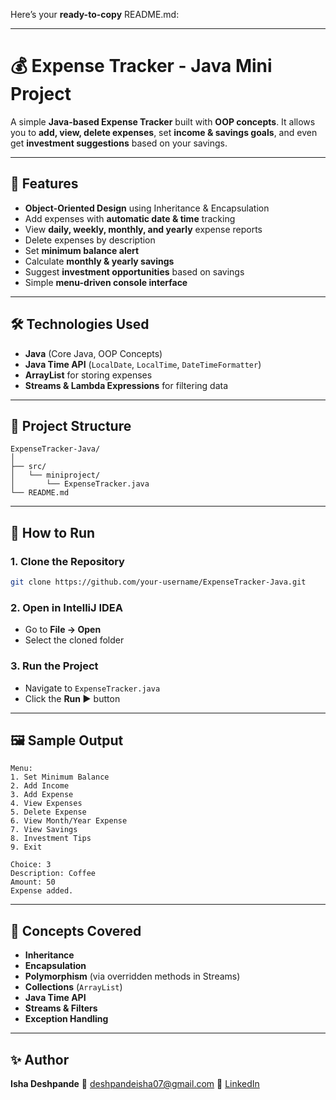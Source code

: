 Here’s your **ready-to-copy** README.md:

---

# 💰 Expense Tracker - Java Mini Project

A simple **Java-based Expense Tracker** built with **OOP concepts**.
It allows you to **add, view, delete expenses**, set **income & savings goals**, and even get **investment suggestions** based on your savings.

---

## 🚀 Features

* **Object-Oriented Design** using Inheritance & Encapsulation
* Add expenses with **automatic date & time** tracking
* View **daily, weekly, monthly, and yearly** expense reports
* Delete expenses by description
* Set **minimum balance alert**
* Calculate **monthly & yearly savings**
* Suggest **investment opportunities** based on savings
* Simple **menu-driven console interface**

---

## 🛠 Technologies Used

* **Java** (Core Java, OOP Concepts)
* **Java Time API** (`LocalDate`, `LocalTime`, `DateTimeFormatter`)
* **ArrayList** for storing expenses
* **Streams & Lambda Expressions** for filtering data

---

## 📂 Project Structure

```
ExpenseTracker-Java/
│
├── src/
│   └── miniproject/
│       └── ExpenseTracker.java
└── README.md
```

---

## 📜 How to Run

### **1. Clone the Repository**

```bash
git clone https://github.com/your-username/ExpenseTracker-Java.git
```

### **2. Open in IntelliJ IDEA**

* Go to **File → Open**
* Select the cloned folder

### **3. Run the Project**

* Navigate to `ExpenseTracker.java`
* Click the **Run ▶** button

---

## 🖼 Sample Output

```
Menu:
1. Set Minimum Balance
2. Add Income
3. Add Expense
4. View Expenses
5. Delete Expense
6. View Month/Year Expense
7. View Savings
8. Investment Tips
9. Exit

Choice: 3
Description: Coffee
Amount: 50
Expense added.
```

---

## 📌 Concepts Covered

* **Inheritance**
* **Encapsulation**
* **Polymorphism** (via overridden methods in Streams)
* **Collections** (`ArrayList`)
* **Java Time API**
* **Streams & Filters**
* **Exception Handling**

---

## ✨ Author

**Isha Deshpande**
📧 [deshpandeisha07@gmail.com](mailto:deshpandeisha07@gmail.com)
🔗 [LinkedIn](https://linkedin.com/deshpande-isha)


